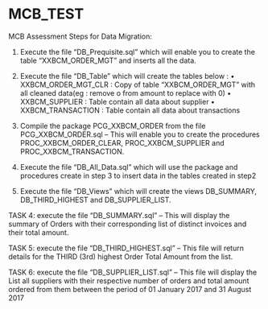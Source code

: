 # MCB_TEST
MCB Assessment Steps for Data Migration:
1.	Execute the file “DB_Prequisite.sql” which will enable you to create the table “XXBCM_ORDER_MGT” and inserts all the data.

2.	Execute the file “DB_Table” which will create the tables below : 
•	XXBCM_ORDER_MGT_CLR : Copy of table “XXBCM_ORDER_MGT” with all cleaned data(eg : remove o from amount to replace with 0)
•	XXBCM_SUPPLIER : Table contain all data about supplier 
•	XXBCM_TRANSACTION : Table contain all data about transactions

3.	Compile the package PCG_XXBCM_ORDER from the file PCG_XXBCM_ORDER.sql – This will enable you to create the procedures PROC_XXBCM_ORDER_CLEAR, PROC_XXBCM_SUPPLIER and PROC_XXBCM_TRANSACTION.

4.	Execute the file “DB_All_Data.sql” which will use the package and procedures create in step 3 to  insert data in the tables created in step2


5.	Execute the file “DB_Views” which will create the views DB_SUMMARY, DB_THIRD_HIGHEST and DB_SUPPLIER_LIST. 

TASK 4: execute the file “DB_SUMMARY.sql” – This will display the summary of Orders with their corresponding list of distinct invoices and their total amount.

TASK 5: execute the file “DB_THIRD_HIGHEST.sql” – This file will return details for the THIRD (3rd) highest Order Total Amount from the list.

TASK 6: execute the file “DB_SUPPLIER_LIST.sql” – This file will display the List all suppliers with their respective number of orders and total amount ordered from them between the period of 01 January 2017 and 31 August 2017

